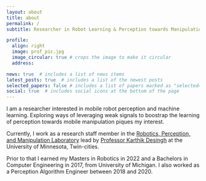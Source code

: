```yaml
---
layout: about
title: about
permalink: /
subtitle: Researcher in Robot Learning & Perception towards Manipulation

profile:
  align: right
  image: prof_pic.jpg
  image_circular: true # crops the image to make it circular
  address: 

news: true  # includes a list of news items
latest_posts: true  # includes a list of the newest posts
selected_papers: false # includes a list of papers marked as "selected={true}"
social: true  # includes social icons at the bottom of the page
---
```


I am a researcher interested in mobile robot perception and machine learning. Exploring ways of leveraging weak signals to boostrap the learning of perception towards mobile manipulation piques my interest.

Currently, I work as a research staff member in the [Robotics, Perception, and Manipulation Laboratory](https://rpm-lab.github.io/) lead by [Professor Karthik Desingh](https://karthikdesingh.com/) at the University of Minnesota, Twin-cities.

Prior to that I earned my Masters in Robotics in 2022 and a Bachelors in Computer Engineering in 2017, from University of Michigan. I also worked as a Perception Algorithm Engineer between 2018 and 2020.
